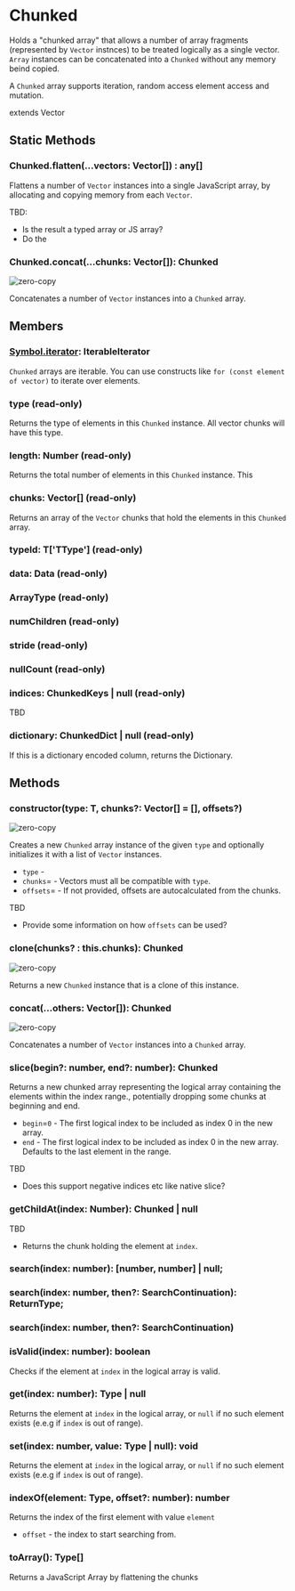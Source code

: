 # Chunked

Holds a "chunked array" that allows a number of array fragments (represented by `Vector` instnces) to be treated logically as a single vector. `Array` instances can be concatenated into a `Chunked` without any memory beind copied.

A `Chunked` array supports iteration, random access element access and mutation.

extends Vector

## Static Methods

### Chunked.flatten(...vectors: Vector[]) : any[]

Flattens a number of `Vector` instances into a single JavaScript array, by allocating and copying memory from each `Vector`.

TBD:
- Is the result a typed array or JS array?
- Do the 

### Chunked.concat(...chunks: Vector<T>[]): Chunked

<p class="badges">
   <img src="https://img.shields.io/badge/zero-copy-green.svg?style=flat-square" alt="zero-copy" />
</p>

Concatenates a number of `Vector` instances into a `Chunked` array.

## Members

### [Symbol.iterator](): IterableIterator

`Chunked` arrays are iterable. You can use constructs like `for (const element of vector)` to iterate over elements.

### type  (read-only)

Returns the type of elements in this `Chunked` instance. All vector chunks will have this type.

### length: Number  (read-only)

Returns the total number of elements in this `Chunked` instance. This 

### chunks: Vector[]  (read-only)

Returns an array of the `Vector` chunks that hold the elements in this `Chunked` array.

### typeId: T['TType']  (read-only)

### data: Data  (read-only)

### ArrayType  (read-only)

### numChildren  (read-only)

### stride  (read-only)

### nullCount  (read-only)

### indices: ChunkedKeys<T> | null  (read-only)

TBD

### dictionary: ChunkedDict | null  (read-only)

If this is a dictionary encoded column, returns the Dictionary.


## Methods

### constructor(type: T, chunks?: Vector[] = [], offsets?)

<p class="badges">
   <img src="https://img.shields.io/badge/zero-copy-green.svg?style=flat-square" alt="zero-copy" />
</p>

Creates a new `Chunked` array instance of the given `type` and optionally initializes it with a list of `Vector` instances.

* `type` - 
* `chunks`= - Vectors must all be compatible with `type`.
* `offsets`= - If not provided, offsets are autocalculated from the chunks.

TBD
- Provide some information on how `offsets` can be used?


### clone(chunks? : this.chunks): Chunked

<p class="badges">
   <img src="https://img.shields.io/badge/zero-copy-green.svg?style=flat-square" alt="zero-copy" />
</p>

Returns a new `Chunked` instance that is a clone of this instance.


### concat(...others: Vector<T>[]): Chunked

<p class="badges">
   <img src="https://img.shields.io/badge/zero-copy-green.svg?style=flat-square" alt="zero-copy" />
</p>

Concatenates a number of `Vector` instances into a `Chunked` array.


### slice(begin?: number, end?: number): Chunked

Returns a new chunked array representing the logical array containing the elements within the index range., potentially dropping some chunks at beginning and end.

* `begin`=`0` - The first logical index to be included as index 0 in the new array.
* `end` - The first logical index to be included as index 0 in the new array. Defaults to the last element in the range.

TBD
- Does this support negative indices etc like native slice?


### getChildAt(index: Number): Chunked | null

TBD
- Returns the chunk holding the element at `index`.

### search(index: number): [number, number] | null;
### search(index: number, then?: SearchContinuation): ReturnType<N>;
### search(index: number, then?: SearchContinuation)


### isValid(index: number): boolean

Checks if the element at `index` in the logical array is valid.

### get(index: number): Type | null

Returns the element at `index` in the logical array, or `null` if no such element exists (e.e.g if `index` is out of range).

### set(index: number, value: Type | null): void

Returns the element at `index` in the logical array, or `null` if no such element exists (e.e.g if `index` is out of range).

### indexOf(element: Type, offset?: number): number

Returns the index of the first element with value `element`

* `offset` - the index to start searching from.

### toArray(): Type[]

Returns a JavaScript Array by flattening the chunks
